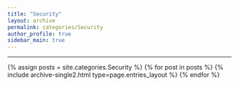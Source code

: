 ```yaml
---
title: "Security"
layout: archive
permalink: categories/Security
author_profile: true
sidebar_main: true
---
```


<!-- 공백이  포함되어 있는 카테고리 이름의 경우 site.categories.['a b c'] 이런식으로! -->

***

{% assign posts = site.categories.Security %}
{% for post in posts %} {% include archive-single2.html type=page.entries_layout %} {% endfor %}